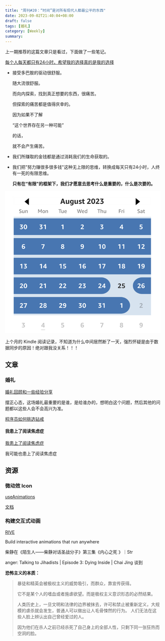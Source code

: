 ```yaml
---
title: "周刊#20：“时间”是对所有现代人都最公平的东西"
date: 2023-09-02T21:40:04+08:00
draft: false
tags: [婚礼]
category: [Weekly]
summary: 
---
```


上一期推荐的这篇文章只是看过，下面做了一些笔记。

[每个人每天都只有24小时，希望我的选择真的是我的选择](https://justinyan.me/post/5790)

- 接受多巴胺的驱动很舒服。

  随大流很舒服。

  而向内探索，找到真正想要的东西，很痛苦。

  但探索的痛苦都是值得庆幸的。

  因为如果不了解

  “这个世界存在另一种可能”

  的话，

  就不会产生痛苦。

- 我们所赚取的金钱都是通过消耗我们的生命获取的。

- 我们把"努力赚很多很多钱"这种无上限的思维，转换成每天只有24小时，人终有一死的有限思维。

  **只有在“有限"的框架下，我们才愿意去思考什么是重要的，什么是次要的。**





![IMG_2723](https://raw.githubusercontent.com/huyixi/Pics/main/uPic/IMG_2723.jpg)



上个月的 Kindle 阅读记录，不知道为什么中间居然断了一天，强烈怀疑是由于数据同步的原因！绝对跟我没关系！！！

## 文章

### 婚礼

[婚礼回顾和一些经验分享](https://www.kawabangga.com/posts/4840)

摆正心态，这场婚礼最重要的是谁，是给谁办的，想明白这个问题，然后其他的问题都以这些人会不会高兴为准。

[程序员如何挑选钻戒](https://www.kawabangga.com/posts/4150)

#### 我患上了阅读焦虑症

[我患上了阅读焦虑症](https://thiscute.world/posts/reading-anxiety/)

我可能也患上了阅读焦虑症

## 资源

### 微动效 Icon

[useAnimations](https://useanimations.com/index.html#explore)

[文档](https://airbnb.io/lottie/#/web)

### 构建交互式动画

[RIVE](https://rive.app)

Build interactive animations that run anywhere

柴静在《陌生人——柴静对话圣战分子》第三集《内心之死 》｜Str

anger: Talking to Jihadists | Episode 3: Dying Inside | Chai Jing 谈到

**恐怖主义的本质：**



>暴徒和精英会被极权主义的威势吸引，而群众，靠宣传获得。
>
>它不是某个人的嗜血或者施虐欲望。而是极权主义意识形态的必然结果。
>
>人类历史上，一旦文明和法律的边界被抹去，许可和禁止被重新定义，大规模的虐杀就会发生，普通人可以做出让人毛骨悚然的行为。 人们无法在这些人脸上辨认出自己曾经爱过的人。
>
>因为他们在杀人之前已经杀死了自己身上的全部人性，只剩下同一张狂热而空洞的脸。